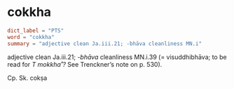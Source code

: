 # cokkha

``` toml
dict_label = "PTS"
word = "cokkha"
summary = "adjective clean Ja.iii.21; -bhāva cleanliness MN.i"
```

adjective clean Ja.iii.21; *\-bhāva* cleanliness MN.i.39 (= visuddhibhāva; to be read for *T mokkha˚?* See Trenckner’s note on p. 530).

Cp. Sk. cokṣa

